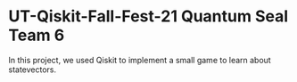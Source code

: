 # UT-Qiskit-Fall-Fest-21 Quantum Seal Team 6
In this project, we used Qiskit to implement a small game
to learn about statevectors.
